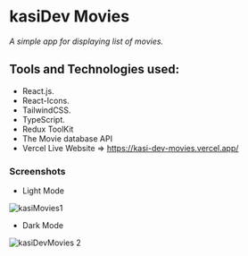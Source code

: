 # kasiDev Movies
*A simple app for displaying list of movies.*

  ## Tools and Technologies used:
- React.js.
- React-Icons.
- TailwindCSS.
- TypeScript.
- Redux ToolKit
- The Movie database API
- Vercel 
Live Website => https://kasi-dev-movies.vercel.app/

### Screenshots

- Light Mode

![kasiMovies1](https://github.com/kasydev/kasiDev-Movies/assets/125959390/fc974ef5-27ad-4cd5-b6ff-34bd64d45a15)

- Dark Mode
  
![kasiDevMovies 2](https://github.com/kasydev/kasiDev-Movies/assets/125959390/1588f45a-e3e3-45f1-bb42-6b0581609ebb)

